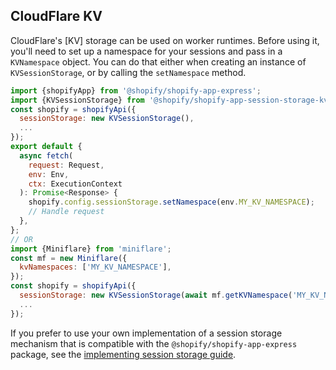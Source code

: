 ## CloudFlare KV

CloudFlare's [KV] storage can be used on worker runtimes.
Before using it, you'll need to set up a namespace for your sessions and pass in a `KVNamespace` object.
You can do that either when creating an instance of `KVSessionStorage`, or by calling the `setNamespace` method.

```js
import {shopifyApp} from '@shopify/shopify-app-express';
import {KVSessionStorage} from '@shopify/shopify-app-session-storage-kv';
const shopify = shopifyApi({
  sessionStorage: new KVSessionStorage(),
  ...
});
export default {
  async fetch(
    request: Request,
    env: Env,
    ctx: ExecutionContext
  ): Promise<Response> {
    shopify.config.sessionStorage.setNamespace(env.MY_KV_NAMESPACE);
    // Handle request
  },
};
// OR
import {Miniflare} from 'miniflare';
const mf = new Miniflare({
  kvNamespaces: ['MY_KV_NAMESPACE'],
});
const shopify = shopifyApi({
  sessionStorage: new KVSessionStorage(await mf.getKVNamespace('MY_KV_NAMESPACE')),
  ...
});
```

If you prefer to use your own implementation of a session storage mechanism that is compatible with the `@shopify/shopify-app-express` package, see the [implementing session storage guide](../shopify-app-session-storage/implementing-session-storage.md).
